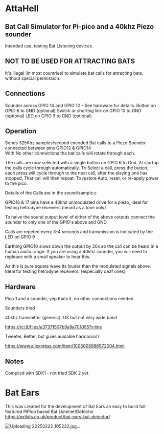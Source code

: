 # AttaHell #
## Bat Call Simulator for Pi-pico and a 40khz Piezo sounder ##

Intended use, testing Bat Listening devices.

## NOT TO BE USED FOR ATTRACTING BATS ## 
It's illegal (in most countries) to simulate bat calls for attracting bats, without special permission.


## Connections ##

Sounder across GPIO 14 and GPIO 12 - See hardware for details.
Button on GPIO 6 to GND (optional)
Switch or shorting link on GPIO 10 to GND (optional)
LED on GPIO 9 to GND (optional)


## Operation ##

Sends 325Khz samples/second encoded Bat calls to a Piezo Sounder connected between pins GPIO12 & GPIO14  
With No other connections the bat calls will rotate through each. 

The calls are now selected with a single button on GPIO 6 to Gnd.
At startup the calls cycle through automatically.
To Select a call, press the button, each press will cycle through to the next call, after the playing one has stopped, That call will then repeat. 
To restore Auto, reset, or re-apply power to the pico.

Details of the Calls are in the sound/sample.c 

GPIO16 & 17 pins have a 40khz unmodulated drive for a piezo, ideal for testing hetrodyne receivers (heard as a tone only)

To halve the sound output level of either of the above outputs connect the sounder to only one of the GPIO's above and GND

Calls are repeted every 3-4 seconds and transmission is indicated by the LED on GPIO 9

Earthing GPIO10 slows down the output by 20x so the call can be heard in a human audio range.  If you are using a 40khz sounder, you will need to repleace with a small speaker to hear this. 

As this is pure square wave its louder than the modulated signals above. Ideal for testing hetrodyne receivers. (especially deaf ones)


## Hardware ##

Pico 1 and a sounder, yep thats it, no other connections needed. 

Sounders tried 

40khz transmitter (generic), OK but not very wide band

https://rcl.lt/files/a37371507b9a8a701055?inline

Tweeter, Better, but gives auidable harmonics?

https://www.aliexpress.com/item/1005006896572004.html

## Notes ##
Compiled with SDK1 - not tried SDK 2 yet. 

# Bat Ears 
This was created for the development of Bat Ears an easy to build full featured PiPico based Bat Listener/Detector
https://extkits.co.uk/product/bat-ears-bat-detector/

![Uploading 20250222_105222.jpg…]()
